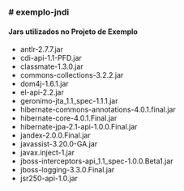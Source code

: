 <h3># exemplo-jndi</h3>

<h4>Jars utilizados no Projeto de Exemplo</h4>
<ul>
<li>antlr-2.7.7.jar</li>
<li>cdi-api-1.1-PFD.jar</li>
<li>classmate-1.3.0.jar</li>
<li>commons-collections-3.2.2.jar</li>
<li>dom4j-1.6.1.jar</li>
<li>el-api-2.2.jar</li>
<li>geronimo-jta_1.1_spec-1.1.1.jar</li>
<li>hibernate-commons-annotations-4.0.1.final.jar</li>
<li>hibernate-core-4.0.1.Final.jar</li>
<li>hibernate-jpa-2.1-api-1.0.0.Final.jar</li>
<li>jandex-2.0.0.Final.jar</li>
<li>javassist-3.20.0-GA.jar</li>
<li>javax.inject-1.jar</li>
<li>jboss-interceptors-api_1.1_spec-1.0.0.Beta1.jar</li>
<li>jboss-logging-3.3.0.Final.jar</li>
<li>jsr250-api-1.0.jar</li>
</ul>